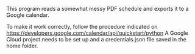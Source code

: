 This program reads a somewhat messy PDF schedule and exports it to a Google calendar. 

To make it work correctly, follow the procedure indicated on https://developers.google.com/calendar/api/quickstart/python
A Google Cloud project needs to be set up and a credentials.json file saved in the home folder.
